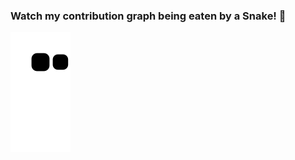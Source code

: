
### Watch my contribution graph being eaten by a Snake! 🐍


![snake gif](https://github.com/kishanrajput23/kishanrajput23/blob/output/github-contribution-grid-snake.svg)
